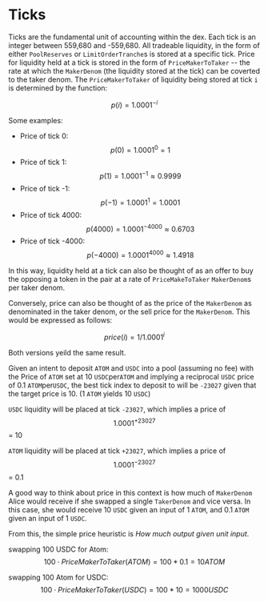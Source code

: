 # Ticks

Ticks are the fundamental unit of accounting within the dex. Each tick is an integer between 559,680 and -559,680. All tradeable liquidity, in the form of either `PoolReserves` or `LimitOrderTranche`s is stored at a specific tick. Price for liquidity held at a tick is stored in the form of `PriceMakerToTaker` -- the rate at which the `MakerDenom` (the liquidity stored at the tick) can be coverted to the taker denom. The `PriceMakerToTaker` of liquidity being stored at tick `i` is determined by the function:


$$
p(i) = 1.0001^{-i}
$$

Some examples:

* Price of tick 0: $$p(0) = 1.0001^0 = 1$$
* Price of tick 1: $$p(1) = 1.0001^{-1} \approx 0.9999$$
* Price of tick -1: $$p(-1) = 1.0001^{1} = ​1.0001$$
* Price of tick 4000: ​$$p(4000) = 1.0001^{-4000} \approx ​0.6703$$
* Price of tick -4000: ​$$p(-4000) = 1.0001^{4000} \approx 1.4918$$


In this way, liquidity held at a tick can also be thought of as an offer to buy the opposing a token in the pair at a rate of `PriceMakeToTaker` `MakerDenom`s per taker denom.

Conversely, price can also be thought of as the price of the `MakerDenom` as denominated in the taker denom, or the sell price for the `MakerDenom`. This would be expressed as follows:

$$
price(i) =  1/1.0001^{i}
$$

Both versions yeild the same result.

Given an intent to deposit `ATOM` and `USDC` into a pool (assuming no fee) with the Price of `ATOM` set at 10 `USDC`per`ATOM` and implying a reciprocal `USDC` price of 0.1 `ATOM`per`USDC`, the best tick index to deposit to will be `-23027` given that the target price is 10. (1 `ATOM` yields 10 `USDC`)


`USDC` liquidity will be placed at tick `-23027`, which implies a price of $$1.0001^{+23027}$$ = 10

`ATOM` liquidity  will be placed at tick `+23027`, which implies a price of $$1.0001^{-23027}$$ = 0.1


A good way to think about price in this context is how much of `MakerDenom` Alice would receive if she swapped a single `TakerDenom` and vice versa. In this case, she would receive 10 `USDC` given an input of 1 `ATOM`, and 0.1 `ATOM` given an input of 1 `USDC`.

From this, the simple price heuristic is _How much output given unit input_.

swapping 100 USDC for Atom: $$100\cdot PriceMakerToTaker(ATOM) = 100*0.1 = 10 ATOM$$

swapping 100 Atom for USDC: $$100\cdot PriceMakerToTaker(USDC) = 100*10  = 1000 USDC$$
